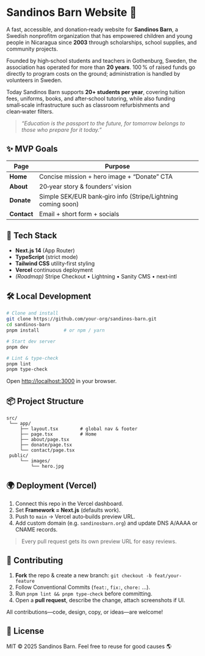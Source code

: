 # Sandinos Barn Website 🌱

A fast, accessible, and donation‑ready website for **Sandinos Barn**, a Swedish nonprofitm organization that has empowered children and young people in Nicaragua since **2003** through scholarships, school supplies, and community projects.

Founded by high‑school students and teachers in Gothenburg, Sweden, the association has operated for more than **20 years**. 100 % of raised funds go directly to program costs on the ground; administration is handled by volunteers in Sweden.

Today Sandinos Barn supports **20+ students per year**, covering tuition fees, uniforms, books, and after‑school tutoring, while also funding small‑scale infrastructure such as classroom refurbishments and clean‑water filters.

> _“Education is the passport to the future, for tomorrow belongs to those who prepare for it today.”_

## ✨ MVP Goals

| Page        | Purpose                                                      |
| ----------- | ------------------------------------------------------------ |
| **Home**    | Concise mission + hero image + “Donate” CTA                  |
| **About**   | 20‑year story & founders’ vision                             |
| **Donate**  | Simple SEK/EUR bank‑giro info (Stripe/Lightning coming soon) |
| **Contact** | Email + short form + socials                                 |

## 🚀 Tech Stack

- **Next.js 14** (App Router)
- **TypeScript** (strict mode)
- **Tailwind CSS** utility‑first styling
- **Vercel** continuous deployment
- _(Roadmap)_ Stripe Checkout • Lightning • Sanity CMS • next‑intl

## 🛠️ Local Development

```bash
# Clone and install
git clone https://github.com/your-org/sandinos-barn.git
cd sandinos-barn
pnpm install         # or npm / yarn

# Start dev server
pnpm dev

# Lint & type-check
pnpm lint
pnpm type-check
```

Open [http://localhost:3000](http://localhost:3000) in your browser.

## 📦 Project Structure

```
src/
 └── app/
     ├── layout.tsx        # global nav & footer
     ├── page.tsx          # Home
     ├── about/page.tsx
     ├── donate/page.tsx
     └── contact/page.tsx
 public/
     └── images/
         └── hero.jpg
```

## 🌍 Deployment (Vercel)

1. Connect this repo in the Vercel dashboard.
2. Set **Framework = Next.js** (defaults work).
3. Push to `main` → Vercel auto‑builds preview URL.
4. Add custom domain (e.g. `sandinosbarn.org`) and update DNS A/AAAA or CNAME records.

> Every pull request gets its own preview URL for easy reviews.

## 🤝 Contributing

1. **Fork** the repo & create a new branch:
   `git checkout -b feat/your-feature`
2. Follow Conventional Commits (`feat:`, `fix:`, `chore:` …).
3. Run `pnpm lint && pnpm type-check` before committing.
4. Open a **pull request**, describe the change, attach screenshots if UI.

All contributions—code, design, copy, or ideas—are welcome!

## 📝 License

MIT © 2025 Sandinos Barn.
Feel free to reuse for good causes 🌎
